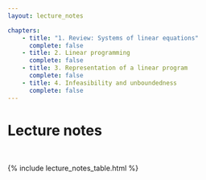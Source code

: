 ```yaml
---
layout: lecture_notes

chapters:
    - title: "1. Review: Systems of linear equations"
      complete: false
    - title: 2. Linear programming
      complete: false
    - title: 3. Representation of a linear program
      complete: false
    - title: 4. Infeasibility and unboundedness
      complete: false
---
```


# Lecture notes

<br/>

{% include lecture_notes_table.html %}

